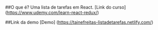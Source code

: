 ##O que é?
Uma lista de tarefas em React.
[Link do curso] (https://www.udemy.com/learn-react-redux/)

##Link da demo
[Demo] (https://tainefreitas-listadetarefas.netlify.com/)
